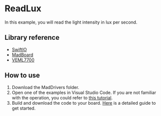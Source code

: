 # ReadLux

In this example, you will read the light intensity in lux per second.

## Library reference

* [SwiftIO](https://github.com/madmachineio/SwiftIO)
* [MadBoard](https://github.com/madmachineio/MadBoards)
* [VEML7700](https://github.com/madmachineio/MadDrivers/tree/main/Sources/VEML7700/VEML7700.swift)


## How to use

1. Download the MadDrivers folder.
2. Open one of the examples in Visual Studio Code. If you are not familiar with the operation, you could refer to [this tutorial](https://docs.madmachine.io/how-to/open-project).
3. Build and download the code to your board. [Here](https://docs.madmachine.io/overview/run-your-first-project) is a detailed guide to get started.